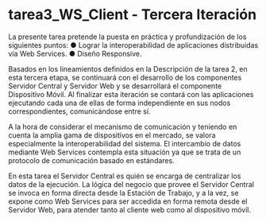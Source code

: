 # tarea3_WS_Client - Tercera Iteración
La presente tarea pretende la puesta en práctica y profundización de los siguientes puntos:
  ● Lograr la interoperabilidad de aplicaciones distribuidas vía Web Services.
  ● Diseño Responsive.

Basados en los lineamientos definidos en la Descripción de la tarea 2, en esta
tercera etapa, se continuará con el desarrollo de los componentes Servidor Central y
Servidor Web y se desarrollará el componente Dispositivo Móvil. Al finalizar esta
iteración se contará con las aplicaciones ejecutando cada una de ellas de forma
independiente en sus nodos correspondientes, comunicándose entre sí.

A la hora de considerar el mecanismo de comunicación y teniendo en cuenta la
amplia gama de dispositivos en el mercado, se valora especialmente la
interoperabilidad del sistema. El intercambio de datos mediante Web Services
contempla esta situación ya que se trata de un protocolo de comunicación basado en
estándares.

En esta tarea el Servidor Central es quién se encarga de centralizar los datos de la
ejecución. La lógica del negocio que provee el Servidor Central se invoca en forma
directa desde la Estación de Trabajo, y a la vez, se expone como Web Services para ser
accedida en forma remota desde el Servidor Web, para atender tanto al cliente web
como al dispositivo móvil.
